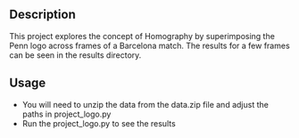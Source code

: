 ## Description
This project explores the concept of Homography by superimposing the Penn logo across frames of a Barcelona match. The results for a few frames can be seen in the results directory.

## Usage
* You will need to unzip the data from the data.zip file and adjust the paths in project_logo.py
* Run the project_logo.py to see the results
